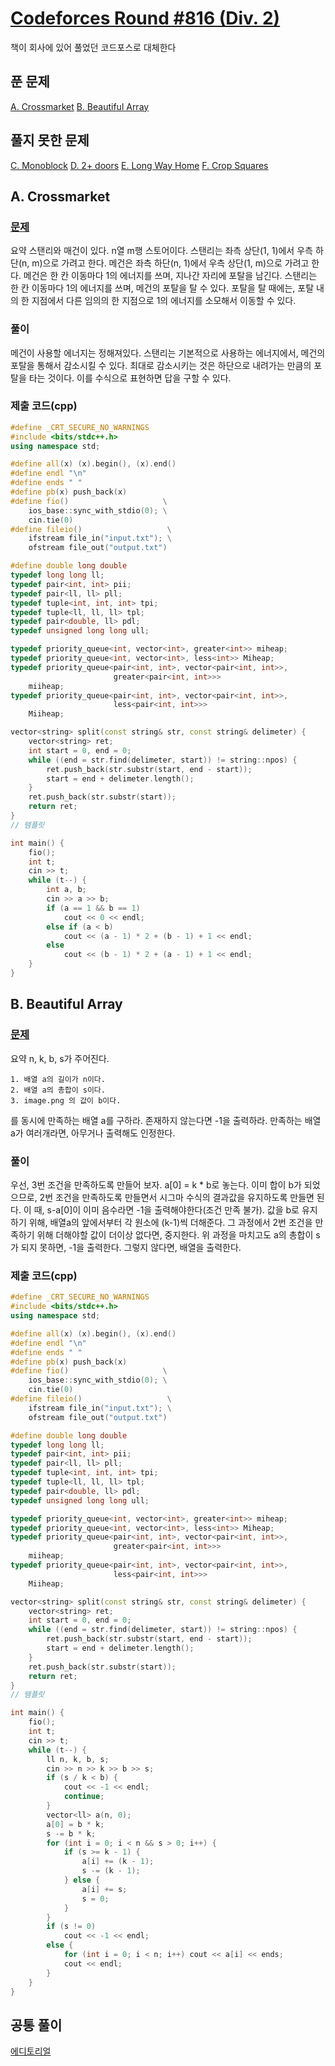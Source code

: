 # [Codeforces Round #816 (Div. 2)](https://codeforces.com/contest/1715)

책이 회사에 있어 풀었던 코드포스로 대체한다

## 푼 문제

[A. Crossmarket](https://codeforces.com/contest/1715/problem/A)
[B. Beautiful Array](https://codeforces.com/contest/1715/problem/B)

## 풀지 못한 문제

[C. Monoblock](https://codeforces.com/contest/1715/problem/C)
[D. 2+ doors](https://codeforces.com/contest/1715/problem/D)
[E. Long Way Home](https://codeforces.com/contest/1715/problem/E)
[F. Crop Squares](https://codeforces.com/contest/1715/problem/F)

## A. Crossmarket

### [문제](https://codeforces.com/contest/1715/problem/A)

요약
스탠리와 매건이 있다.
n열 m행 스토어이다.
스탠리는 좌측 상단(1, 1)에서 우측 하단(n, m)으로 가려고 한다.
메건은 좌측 하단(n, 1)에서 우측 상단(1, m)으로 가려고 한다.
메건은 한 칸 이동마다 1의 에너지를 쓰며, 지나간 자리에 포탈을 남긴다.
스탠리는 한 칸 이동마다 1의 에너지를 쓰며, 메건의 포탈을 탈 수 있다.
포탈을 탈 때에는, 포탈 내의 한 지점에서 다른 임의의 한 지점으로 1의 에너지를 소모해서 이동할 수 있다.

### 풀이

메건이 사용할 에너지는 정해져있다.
스탠리는 기본적으로 사용하는 에너지에서, 메건의 포탈을 통해서 감소시킬 수 있다.
최대로 감소시키는 것은 하단으로 내려가는 만큼의 포탈을 타는 것이다. 이를 수식으로 표현하면 답을 구할 수 있다.

### 제출 코드(cpp)

```Cpp
#define _CRT_SECURE_NO_WARNINGS
#include <bits/stdc++.h>
using namespace std;

#define all(x) (x).begin(), (x).end()
#define endl "\n"
#define ends " "
#define pb(x) push_back(x)
#define fio()                     \
    ios_base::sync_with_stdio(0); \
    cin.tie(0)
#define fileio()                   \
    ifstream file_in("input.txt"); \
    ofstream file_out("output.txt")

#define double long double
typedef long long ll;
typedef pair<int, int> pii;
typedef pair<ll, ll> pll;
typedef tuple<int, int, int> tpi;
typedef tuple<ll, ll, ll> tpl;
typedef pair<double, ll> pdl;
typedef unsigned long long ull;

typedef priority_queue<int, vector<int>, greater<int>> miheap;
typedef priority_queue<int, vector<int>, less<int>> Miheap;
typedef priority_queue<pair<int, int>, vector<pair<int, int>>,
                       greater<pair<int, int>>>
    miiheap;
typedef priority_queue<pair<int, int>, vector<pair<int, int>>,
                       less<pair<int, int>>>
    Miiheap;

vector<string> split(const string& str, const string& delimeter) {
    vector<string> ret;
    int start = 0, end = 0;
    while ((end = str.find(delimeter, start)) != string::npos) {
        ret.push_back(str.substr(start, end - start));
        start = end + delimeter.length();
    }
    ret.push_back(str.substr(start));
    return ret;
}
// 템플릿

int main() {
    fio();
    int t;
    cin >> t;
    while (t--) {
        int a, b;
        cin >> a >> b;
        if (a == 1 && b == 1)
            cout << 0 << endl;
        else if (a < b)
            cout << (a - 1) * 2 + (b - 1) + 1 << endl;
        else
            cout << (b - 1) * 2 + (a - 1) + 1 << endl;
    }
}
```

## B. Beautiful Array

### [문제](https://codeforces.com/contest/1715/problem/B)

요약
n, k, b, s가 주어진다.

    1. 배열 a의 길이가 n이다.
    2. 배열 a의 총합이 s이다.
    3. image.png 의 값이 b이다.

를 동시에 만족하는 배열 a를 구하라.
존재하지 않는다면 -1을 출력하라.
만족하는 배열 a가 여러개라면, 아무거나 출력해도 인정한다.

### 풀이

우선, 3번 조건을 만족하도록 만들어 보자. a[0] = k \* b로 놓는다.
이미 합이 b가 되었으므로, 2번 조건을 만족하도록 만들면서 시그마 수식의 결과값을 유지하도록 만들면 된다.
이 때, s-a[0]이 이미 음수라면 -1을 출력해야한다(조건 만족 불가).
값을 b로 유지하기 위해, 배열a의 앞에서부터 각 원소에 (k-1)씩 더해준다.
그 과정에서 2번 조건을 만족하기 위해 더해야할 값이 더이상 없다면, 중지한다.
위 과정을 마치고도 a의 총합이 s가 되지 못하면, -1을 출력한다.
그렇지 않다면, 배열을 출력한다.

### 제출 코드(cpp)

```Cpp
#define _CRT_SECURE_NO_WARNINGS
#include <bits/stdc++.h>
using namespace std;

#define all(x) (x).begin(), (x).end()
#define endl "\n"
#define ends " "
#define pb(x) push_back(x)
#define fio()                     \
    ios_base::sync_with_stdio(0); \
    cin.tie(0)
#define fileio()                   \
    ifstream file_in("input.txt"); \
    ofstream file_out("output.txt")

#define double long double
typedef long long ll;
typedef pair<int, int> pii;
typedef pair<ll, ll> pll;
typedef tuple<int, int, int> tpi;
typedef tuple<ll, ll, ll> tpl;
typedef pair<double, ll> pdl;
typedef unsigned long long ull;

typedef priority_queue<int, vector<int>, greater<int>> miheap;
typedef priority_queue<int, vector<int>, less<int>> Miheap;
typedef priority_queue<pair<int, int>, vector<pair<int, int>>,
                       greater<pair<int, int>>>
    miiheap;
typedef priority_queue<pair<int, int>, vector<pair<int, int>>,
                       less<pair<int, int>>>
    Miiheap;

vector<string> split(const string& str, const string& delimeter) {
    vector<string> ret;
    int start = 0, end = 0;
    while ((end = str.find(delimeter, start)) != string::npos) {
        ret.push_back(str.substr(start, end - start));
        start = end + delimeter.length();
    }
    ret.push_back(str.substr(start));
    return ret;
}
// 템플릿

int main() {
    fio();
    int t;
    cin >> t;
    while (t--) {
        ll n, k, b, s;
        cin >> n >> k >> b >> s;
        if (s / k < b) {
            cout << -1 << endl;
            continue;
        }
        vector<ll> a(n, 0);
        a[0] = b * k;
        s -= b * k;
        for (int i = 0; i < n && s > 0; i++) {
            if (s >= k - 1) {
                a[i] += (k - 1);
                s -= (k - 1);
            } else {
                a[i] += s;
                s = 0;
            }
        }
        if (s != 0)
            cout << -1 << endl;
        else {
            for (int i = 0; i < n; i++) cout << a[i] << ends;
            cout << endl;
        }
    }
}
```

## 공통 풀이

[에디토리얼](https://codeforces.com/blog/entry/105419)
